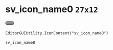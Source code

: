 # sv_icon_name0 `27x12`
<img src="/img/sv_icon_name0.png" width=27 height=12>

``` CSharp
EditorGUIUtility.IconContent("sv_icon_name0")
```
```
sv_icon_name0
```
